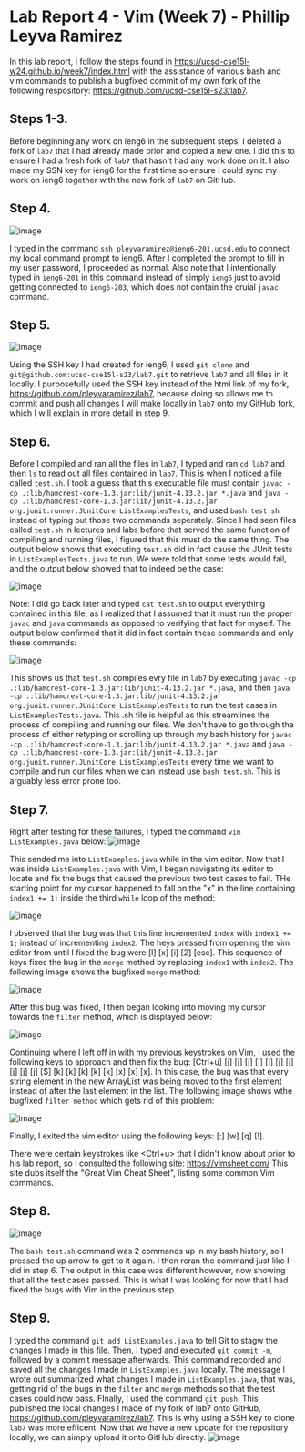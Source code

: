 # Lab Report 4 - Vim (Week 7) - Phillip Leyva Ramirez

In this lab report, I follow the steps found in https://ucsd-cse15l-w24.github.io/week7/index.html with the assistance of various bash and vim commands to publish a bugfixed commit of my own fork of the following respository: https://github.com/ucsd-cse15l-s23/lab7.

## Steps 1-3.
Before beginning any work on ieng6 in the subsequent steps, I deleted a fork of `lab7` that I had already made prior and copied a new one. I did this to ensure I had a fresh fork of `lab7` that hasn't had any work done on it. I also made my SSN key for ieng6 for the first time so ensure I could sync my work on ieng6 together with the new fork of `lab7` on GitHub.

## Step 4.
![image](https://github.com/pleyvaramirez/cse15l-lab-reports/assets/156385234/80a6a75f-5bf5-4dba-a3ae-02441f4d1ffd)

I typed in the command `ssh pleyvaramirez@ieng6-201.ucsd.edu` to connect my local command prompt to ieng6. After I completed the prompt to fill in my user password, I proceeded as normal. Also note that I intentionally typed in `ieng6-201` in this command instead of simply `ieng6` just to avoid getting connected to `ieng6-203`, which does not contain the cruial `javac` command.

## Step 5.
![image](https://github.com/pleyvaramirez/cse15l-lab-reports/assets/156385234/1212241e-7b10-4db4-904f-50ff24798df3)

Using the SSH key I had created for ieng6, I used `git clone` and `git@github.com:ucsd-cse15l-s23/lab7.git` to retrieve `lab7` and all files in it locally. I purposefully used the SSH key instead of the html link of my fork, https://github.com/pleyvaramirez/lab7, because doing so allows me to commit and push all changes I will make locally in `lab7` onto my GitHub fork, which I will explain in more detail in step 9.

## Step 6.
Before I compiled and ran all the files in `lab7`, I typed and ran `cd lab7` and then `ls` to read out all files contained in `lab7`. This is when I noticed a file called `test.sh`. I took a guess that this executable file must contain `javac -cp .:lib/hamcrest-core-1.3.jar:lib/junit-4.13.2.jar *.java` and  `java -cp .:lib/hamcrest-core-1.3.jar:lib/junit-4.13.2.jar org.junit.runner.JUnitCore ListExamplesTests`, and used `bash test.sh` instead of typing out those two commands seperately. Since I had seen files called `test.sh` in lectures and labs before that served the same function of compiling and running files, I figured that this must do the same thing. The output below shows that executing `test.sh` did in fact cause the JUnit tests in `ListExamplesTests.java` to run. We were told that some tests would fail, and the output below showed that to indeed be the case:

![image](https://github.com/pleyvaramirez/cse15l-lab-reports/assets/156385234/94a8544f-2789-4749-af6d-e1d7dd14e206)

Note: I did go back later and typed `cat test.sh` to output everything contained in this file, as I realized that I assumed that it must run the proper `javac` and `java` commands as opposed to verifying that fact for myself. The output below confirmed that it did in fact contain these commands and only these commands:

![image](https://github.com/pleyvaramirez/cse15l-lab-reports/assets/156385234/598644ff-b1d4-4637-a724-f94e82a1fde4)

This shows us that `test.sh` compiles evry file in `lab7` by executing `javac -cp .:lib/hamcrest-core-1.3.jar:lib/junit-4.13.2.jar *.java`, and then `java -cp .:lib/hamcrest-core-1.3.jar:lib/junit-4.13.2.jar org.junit.runner.JUnitCore ListExamplesTests` to run the test cases in `ListExamplesTests.java`. This .sh file is helpful as this streamlines the process of compiling and running our files. We don't have to go through the process of either retyping or scrolling up through my bash history for `javac -cp .:lib/hamcrest-core-1.3.jar:lib/junit-4.13.2.jar *.java` and `java -cp .:lib/hamcrest-core-1.3.jar:lib/junit-4.13.2.jar org.junit.runner.JUnitCore ListExamplesTests` every time we want to compile and run our files when we can instead use `bash test.sh`. This is arguably less error prone too.


## Step 7.
Right after testing for these failures, I typed the command `vim ListExamples.java` below:
![image](https://github.com/pleyvaramirez/cse15l-lab-reports/assets/156385234/65fc93df-2dd7-48c3-8170-9e241b8a33c3)

This sended me into `ListExamples.java` while in the vim editor. Now that I was inside `ListExamples.java` with Vim, I began navigating its editor to locate and fix the bugs that caused the previous two test cases to fail. THe starting point for my cursor happened to fall on the "x" in the line containing `index1 += 1;` inside the third `while` loop of the method:

![image](https://github.com/pleyvaramirez/cse15l-lab-reports/assets/156385234/99bb9846-c815-4e93-81a1-89407063cc8b)

I observed that the bug was that this line incremented `index` with `index1 += 1;` instead of incrementing `index2`. The heys pressed from opening the vim editor from until I fixed the bug were [l] [x] [i] [2] [esc]. This sequence of keys fixes the bug in the `merge` method by replacing `index1` with `index2`. The following image shows the bugfixed `merge` method:

![image](https://github.com/pleyvaramirez/cse15l-lab-reports/assets/156385234/3413b092-a5d4-4e6d-b282-a002c4f1ea46)

After this bug was fixed, I then began looking into moving my cursor towards the `filter` method, which is displayed below:

![image](https://github.com/pleyvaramirez/cse15l-lab-reports/assets/156385234/d296888c-9161-4f8a-af5c-029963b4e496)

Continuing where I left off in with my previous keystrokes on Vim, I used the following keys to approach and then fix the bug: [Ctrl+u] [j] [j] [j] [j] [j] [j] [j] [j] [j] [j] [$] [k] [k] [k] [k] [k] [x] [x] [x]. In this case, the bug was that every string element in the new ArrayList was being moved to the first element instead of after the last element in the list. The following image shows wthe bugfixed `filter method` which gets rid of this problem:

![image](https://github.com/pleyvaramirez/cse15l-lab-reports/assets/156385234/ae452305-6f65-4d4e-a2b1-81d00a17779c)

FInally, I exited the vim editor using the following keys: [:] [w] [q] [!].

There were certain keystrokes like <Ctrl+u> that I didn't know about prior to his lab report, so I consulted the following site: https://vimsheet.com/
This site dubs itself the "Great Vim Cheat Sheet", listing some common Vim commands.

## Step 8.
![image](https://github.com/pleyvaramirez/cse15l-lab-reports/assets/156385234/6f762042-828c-4c9b-87e2-33e816f17866)

The `bash test.sh` command was 2 commands up in my bash history, so I pressed the up arrow to get to it again. I then reran the command just like I did in step 6. The output in this case was different however, now showing that all the test cases passed. This is what I was looking for now that I had fixed the bugs with Vim in the previous step.

## Step 9.
I typed the command `git add ListExamples.java` to tell Git to stagw the changes I made in this file. Then, I typed and executed `git commit -m`, followed by a commit message afterwards. This command recorded and saved all the changes I made in `ListExamples.java` locally. The message I wrote out summarized what changes I made in `ListExamples.java`, that was, getting rid of the bugs in the `filter` and `merge` methods so that the test cases could now pass. FInally, I used the command `git push`. This published the local changes I made of my fork of lab7 onto GitHub, https://github.com/pleyvaramirez/lab7. This is why using a SSH key to clone `lab7` was more efficent. Now that we have a new update for the repository locally, we can simply upload it onto GitHub directly.
![image](https://github.com/pleyvaramirez/cse15l-lab-reports/assets/156385234/0ff7a3b0-bb0e-4ed0-8bbc-d2a8a6b99fa1)

